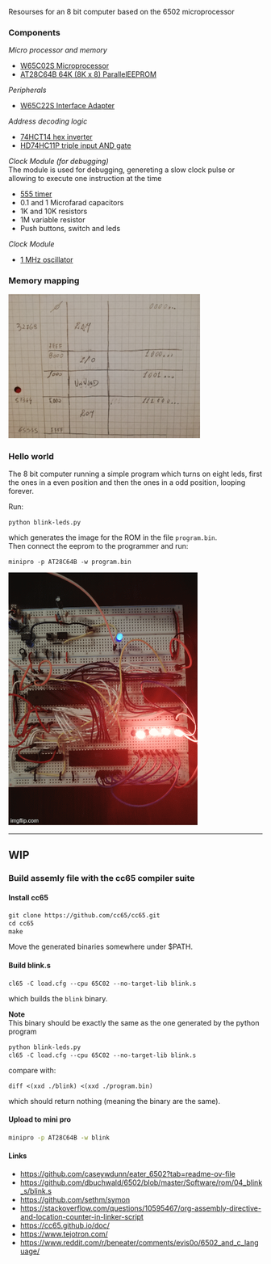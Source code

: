 Resourses for an 8 bit computer based on the 6502 microprocessor


### Components
_Micro processor and memory_
- [W65C02S Microprocessor](./datasheets/w65c02s-micro-processor.pdf)
- [AT28C64B 64K (8K x 8) ParallelEEPROM](./datasheets/28C64-eeprom.pdf)

_Peripherals_
- [W65C22S Interface Adapter](./datasheets/W65C22S6TPG-14-interface-adapter.pdf)

_Address decoding logic_
- [74HCT14 hex inverter](./datasheets/74HC_HCT14-inverter.pdf)
- [HD74HC11P triple input AND gate](./datasheets/HD74HC11P-triple-input-and-gate.pdf)

_Clock Module (for debugging)_  
The module is used for debugging, genereting a slow clock pulse or allowing to execute one instruction at the time
- [555 timer](./datasheets/lm555-timer.pdf)
- 0.1 and 1 Microfarad capacitors
- 1K and 10K resistors
- 1M variable resistor
- Push buttons, switch and leds

_Clock Module_
- [1 MHz oscillator](./datasheets/1MHz-oscillator-AEL9700CS.pdf)

### Memory mapping
<img src="./imgs/memory-mapping.jpg" width="380">


### Hello world
The 8 bit computer running a simple program which turns on eight leds, first the ones in a even position and then the ones in a odd position, looping forever.

Run:
```
python blink-leds.py
```

which generates the image for the ROM in the file `program.bin`.  
Then connect the eeprom to the programmer and run:

```
minipro -p AT28C64B -w program.bin
```

![](./imgs/leds.gif)


---------------------
## WIP

### Build assemly file with the cc65 compiler suite

#### Install cc65

```
git clone https://github.com/cc65/cc65.git
cd cc65
make
```
Move the generated binaries somewhere under $PATH.


#### Build blink.s

```
cl65 -C load.cfg --cpu 65C02 --no-target-lib blink.s
```

which builds the `blink` binary.


__Note__  
This binary should be exactly the same as the one generated by the python program

```
python blink-leds.py
cl65 -C load.cfg --cpu 65C02 --no-target-lib blink.s
```

compare with:
```
diff <(xxd ./blink) <(xxd ./program.bin)
```
which should return nothing (meaning the binary are the same).

#### Upload to mini pro

```bash
minipro -p AT28C64B -w blink
```


#### Links
- https://github.com/caseywdunn/eater_6502?tab=readme-ov-file
- https://github.com/dbuchwald/6502/blob/master/Software/rom/04_blink_s/blink.s
- https://github.com/sethm/symon
- https://stackoverflow.com/questions/10595467/org-assembly-directive-and-location-counter-in-linker-script
- https://cc65.github.io/doc/
- https://www.tejotron.com/
- https://www.reddit.com/r/beneater/comments/evis0o/6502_and_c_language/